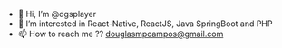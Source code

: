 - 👋 Hi, I’m @dgsplayer
- 👀 I’m interested in React-Native, ReactJS, Java SpringBoot and PHP
- 📫 How to reach me ??
douglasmpcampos@gmail.com

<!---
dgsplayer/dgsplayer is a ✨ special ✨ repository because its `README.md` (this file) appears on your GitHub profile.
You can click the Preview link to take a look at your changes.
--->
